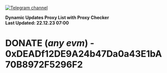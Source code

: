 [![Telegram channel](https://img.shields.io/endpoint?url=https://runkit.io/damiankrawczyk/telegram-badge/branches/master?url=https://t.me/n4z4v0d)](https://t.me/n4z4v0d) 

**Dynamic Updates Proxy List with Proxy Checker**  
**Last Updated: 22.12.23 07:00**

# DONATE (_any evm_) - 0xDEADf12DE9A24b47Da0a43E1bA70B8972F5296F2
